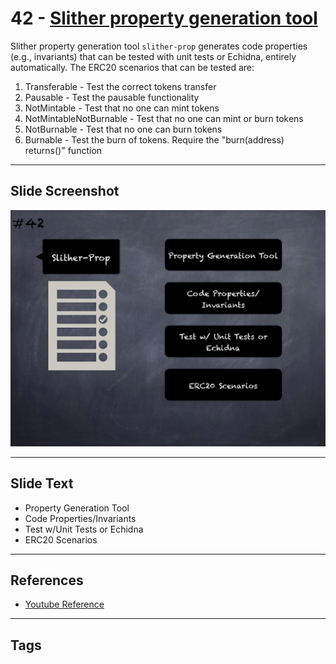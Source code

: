 
# 42 - [Slither property generation tool](./Slither%20property%20generation%20tool.md)

Slither property generation tool `slither-prop` generates code properties (e.g., invariants) that can be tested with unit tests or Echidna, entirely automatically. The ERC20 scenarios that can be tested are:
1. Transferable - Test the correct tokens transfer
2. Pausable - Test the pausable functionality
3. NotMintable - Test that no one can mint tokens
4. NotMintableNotBurnable - Test that no one can mint or burn tokens
5. NotBurnable - Test that no one can burn tokens
6. Burnable - Test the burn of tokens. Require the "burn(address) returns()" function
___
## Slide Screenshot
![042.png](../../images/6.Audit%20Techniques%20and%20Tools%20101/042.png)
___
## Slide Text
- Property Generation Tool
- Code Properties/Invariants
- Test w/Unit Tests or Echidna
- ERC20 Scenarios
___
## References
- [Youtube Reference](https://youtu.be/QmD2bJUe140?t=51)
___
## Tags
